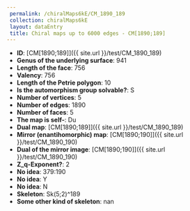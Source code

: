```yaml
--- 
 permalink: /chiralMaps6kE/CM_1890_189 
 collection: chiralMaps6kE
 layout: dataEntry
 title: Chiral maps up to 6000 edges - CM[1890;189]
---
```


- **ID**: [CM[1890;189]]({{ site.url }}/test/CM_1890_189)
- **Genus of the underlying surface**: 941
- **Length of the face**: 756
- **Valency**: 756
- **Length of the Petrie polygon**: 10
- **Is the automorphism group solvable?**: S
- **Number of vertices**: 5
- **Number of edges**: 1890
- **Number of faces**: 5
- **The map is self-**: Du
- **Dual map**: [CM[1890;189]]({{ site.url }}/test/CM_1890_189)
- **Mirror (enantihomorphic) map**: [CM[1890;190]]({{ site.url }}/test/CM_1890_190)
- **Dual of the mirror image**: [CM[1890;190]]({{ site.url }}/test/CM_1890_190)
- **Z_q-Exponent?**: 2
- **No idea**:  379:190
- **No idea**: Y
- **No idea**: N
- **Skeleton**: Sk(5;2)^189
- **Some other kind of skeleton**: nan
